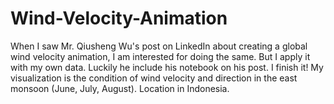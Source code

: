 # Wind-Velocity-Animation
When I saw Mr. Qiusheng Wu's post on LinkedIn about creating a global wind velocity animation, I am interested for doing the same. But I apply it with my own data. Luckily he include his notebook on his post. I finish it! My visualization is the condition of wind velocity and direction in the east monsoon (June, July, August). Location in Indonesia.

